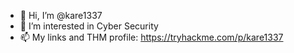 - 👋 Hi, I’m @kare1337
- 👀 I’m interested in Cyber Security
- 📫 My links and THM profile: https://tryhackme.com/p/kare1337
